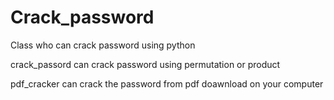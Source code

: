 # Crack_password
Class who can crack password using python

crack_passord can crack password using permutation or product

pdf_cracker can crack the password from pdf doawnload on your computer
